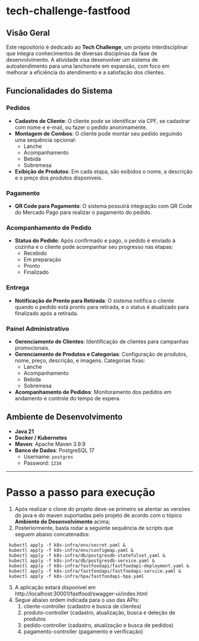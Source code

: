 # tech-challenge-fastfood

## Visão Geral
Este repositório é dedicado ao **Tech Challenge**, um projeto interdisciplinar que integra conhecimentos de diversas disciplinas da fase de desenvolvimento. A atividade visa desenvolver um sistema de autoatendimento para uma lanchonete em expansão, com foco em melhorar a eficiência do atendimento e a satisfação dos clientes.

## Funcionalidades do Sistema

### Pedidos
- **Cadastro de Cliente**: O cliente pode se identificar via CPF, se cadastrar com nome e e-mail, ou fazer o pedido anonimamente.
- **Montagem de Combos**: O cliente pode montar seu pedido seguindo uma sequência opcional:
    - Lanche
    - Acompanhamento
    - Bebida
    - Sobremesa
- **Exibição de Produtos**: Em cada etapa, são exibidos o nome, a descrição e o preço dos produtos disponíveis.

### Pagamento
- **QR Code para Pagamento**: O sistema possuirá integração com QR Code do Mercado Pago para realizar o pagamento do pedido.

### Acompanhamento de Pedido
- **Status do Pedido**: Após confirmado e pago, o pedido é enviado à cozinha e o cliente pode acompanhar seu progresso nas etapas:
    - Recebido
    - Em preparação
    - Pronto
    - Finalizado

### Entrega
- **Notificação de Pronto para Retirada**: O sistema notifica o cliente quando o pedido está pronto para retirada, e o status é atualizado para finalizado após a retirada.

### Painel Administrativo
- **Gerenciamento de Clientes**: Identificação de clientes para campanhas promocionais.
- **Gerenciamento de Produtos e Categorias**: Configuração de produtos, nome, preço, descrição, e imagens. Categorias fixas:
    - Lanche
    - Acompanhamento
    - Bebida
    - Sobremesa
- **Acompanhamento de Pedidos**: Monitoramento dos pedidos em andamento e controle do tempo de espera.

## Ambiente de Desenvolvimento

- **Java 21**
- **Docker / Kubernetes**
- **Maven**: Apache Maven 3.9.9
- **Banco de Dados**: PostgreSQL 17
    - Username: `postgres`
    - Password: `1234`
---

# Passo a passo para execução

1. Após realizar o clone do projeto deve-se primeiro se atentar as versões do java e do maven suportadas pelo projeto de acordo com o tópico **Ambiente de Desenvolvimento** acima;
2. Posteriormente, basta rodar a seguinte sequência de scripts que seguem abaixo concatenados:
```shell
 kubectl apply -f k8s-infra/env/secret.yaml &
 kubectl apply -f k8s-infra/env/configmap.yaml &
 kubectl apply -f k8s-infra/db/postgresdb-statefulset.yaml &
 kubectl apply -f k8s-infra/db/postgresdb-service.yaml &
 kubectl apply -f k8s-infra/fastfoodapi/fastfoodapi-deployment.yaml &
 kubectl apply -f k8s-infra/fastfoodapi/fastfoodapi-service.yaml & 
 kubectl apply -f k8s-infra/hpa/fastfoodapi-hpa.yaml
```
3. A aplicação estará disponível em http://localhost:30001/fastfood/swagger-ui/index.html
4. Segue abaixo ordem indicada para o uso das APIs:
   1. cliente-controller (cadastro e busca de clientes)
   2. produto-controller (cadastro, atualização, busca e deleção de produtos
   3. pedido-controller (cadastro, atualização e busca de pedidos)
   4. pagamento-controller (pagamento e verificação)
